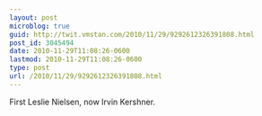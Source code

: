 ```yaml
---
layout: post
microblog: true
guid: http://twit.vmstan.com/2010/11/29/9292612326391808.html
post_id: 3045494
date: 2010-11-29T11:08:26-0600
lastmod: 2010-11-29T11:08:26-0600
type: post
url: /2010/11/29/9292612326391808.html
---
```

First Leslie Nielsen, now Irvin Kershner.

